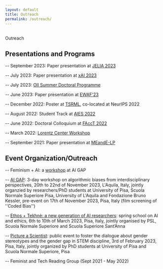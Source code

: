 ```yaml
---
layout: default
title: Outreach
permalink: /outreach/
---
```


<br />

<div class="title">
Outreach
</div>

## Presentations and Programs

-- September 2023: Paper presentation at [JELIA 2023](https://jelia2023.inf.tu-dresden.de/)

-- July 2023: Paper presentation at [xAI 2023](https://xaiworldconference.com/2023/)

-- July 2023: [OII Summer Doctoral Programme](https://www.oii.ox.ac.uk/study/summer-doctoral-programme/)

-- June 2023: Paper presentation at [EWAF'23](https://sites.google.com/view/ewaf23/home)

-- December 2022: Poster at [TSRML](https://tsrml2022.github.io/), co-located at NeurIPS 2022

-- August 2022: Student Track at [AIES 2022](https://www.aies-conference.com/2022/)

-- June 2022: Doctoral Colloquium at [FAccT 2022](https://facctconference.org/2022/index.html)

-- March 2022: [Lorentz Center Workshop](https://www.lorentzcenter.nl/fairness-in-algorithmic-decision-makinga-domain-specific-approach.html)

-- September 2021: Paper presentation at [MEandE-LP](https://sites.google.com/view/meande2021)

## Event Organization/Outreach

-- Feminism + AI: a [workshop](https://aigap.di.unipi.it/event/feminism-ai-a-workshop-by-laura-state/) at AI GAP

-- [AI GAP](http://aigap.di.unipi.it/): 3-day workshop on algorithmic biases from interdisciplinary perspectives, 20th to 22nd of November 2023, L'Aquila, Italy, jointly organzied by researchers/PhD students at University of Pisa, Scuola Normale Superiore Pisa, University of L'Aquila and Fondazione Bruno Kessler, pre-event on 17th of November 2023, Pisa, Italy (film screening of ''Coded Bias'')

-- [Ethos + Tekhnè: a new generation of AI researchers](https://community.eelisa.eu/activities/ethos-tekhne-a-new-generation-of-ai-researchers/): spring school on AI and ethics, 6th to 10th of March 2023, Pisa, Italy, jointly organised by PSL, Scuola Normale Superiore and Scuola Superiore Sant’Anna

-- [Picture a Scientist](https://aigap.it/): public event to foster the dialogue about gender stereotypes and the gender gap in STEM discipline, 3rd of February 2023, Pisa, Italy, jointly organized by PhD students at University of Pisa and Scuola Normale Superiore, Pisa

-- Feminist and Tech Reading Group (Sept 2021 - May 2022)

